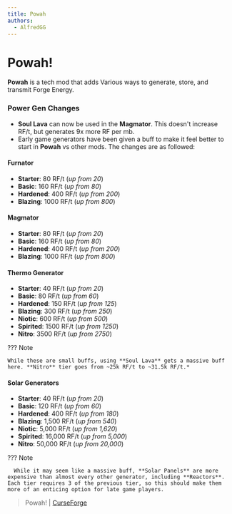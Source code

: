 ```yaml
---
title: Powah
authors:
  - AlfredGG
---  
```


# Powah!

**Powah** is a tech mod that adds Various ways to generate, store, and transmit Forge Energy.

### Power Gen Changes

- **Soul Lava** can now be used in the **Magmator**. This doesn't increase RF/t, but generates 9x more RF per mb.
- Early game generators have been given a buff to make it feel better to start in **Powah** vs other mods. The changes are as followed:

#### Furnator

- **Starter**: 80 RF/t (_up from 20_)
- **Basic**: 160 RF/t (_up from 80_)
- **Hardened**: 400 RF/t (_up from 200_)
- **Blazing**: 1000 RF/t (_up from 800_)

#### Magmator

- **Starter**: 80 RF/t (_up from 20_)
- **Basic**: 160 RF/t (_up from 80_)
- **Hardened**: 400 RF/t (_up from 200_)
- **Blazing**: 1000 RF/t (_up from 800_)

#### Thermo Generator

- **Starter**: 40 RF/t (_up from 20_)
- **Basic**: 80 RF/t (_up from 60_)
- **Hardened**: 150 RF/t (_up from 125_)
- **Blazing**: 300 RF/t (_up from 250_)
- **Niotic**: 600 RF/t (_up from 500_)
- **Spirited**: 1500 RF/t (_up from 1250_)
- **Nitro**: 3500 RF/t (_up from 2750_)

??? Note

    While these are small buffs, using **Soul Lava** gets a massive buff here. **Nitro** tier goes from ~25k RF/t to ~31.5k RF/t.*
    
#### Solar Generators

- **Starter**: 40 RF/t (_up from 20_)
- **Basic**: 120 RF/t (_up from 60_)
- **Hardened**: 400 RF/t (_up from 180_)
- **Blazing**: 1,500 RF/t (_up from 540_)
- **Niotic**: 5,000 RF/t (_up from 1,620_)
- **Spirited**: 16,000 RF/t (_up from 5,000_)
- **Nitro**: 50,000 RF/t (_up from 20,000_)

??? Note

      While it may seem like a massive buff, **Solar Panels** are more expensive than almost every other generator, including **Reactors**. Each tier requires 3 of the previous tier, so this should make them more of an enticing option for late game players.

> Powah! | [CurseForge](https://legacy.curseforge.com/minecraft/mc-mods/powah)